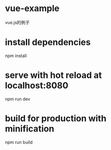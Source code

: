 # vue-example
vue.js的例子

# install dependencies
npm install

# serve with hot reload at localhost:8080
npm run dev

# build for production with minification
npm run build